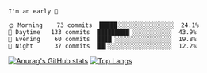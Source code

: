 <!--START_SECTION:productive-box-in-readme-->
```text
I'm an early 🐥

🌞 Morning    73 commits  █████░░░░░░░░░░░░░░░░  24.1%
🌆 Daytime   133 commits  █████████▏░░░░░░░░░░░  43.9%
🌃 Evening    60 commits  ████▏░░░░░░░░░░░░░░░░  19.8%
🌚 Night      37 commits  ██▌░░░░░░░░░░░░░░░░░░  12.2%
```
<!--END_SECTION:productive-box-in-readme-->
[![Anurag's GitHub stats](https://github-readme-stats.vercel.app/api?username=tykeaboyloy&count_private=true&theme=vue-light&show_icons=true)](https://github.com/anuraghazra/github-readme-stats)
[![Top Langs](https://github-readme-stats.vercel.app/api/top-langs/?username=tykeaboyloy&layout=compact&theme=vue-light&langs_count=8)](https://github.com/anuraghazra/github-readme-stats)
